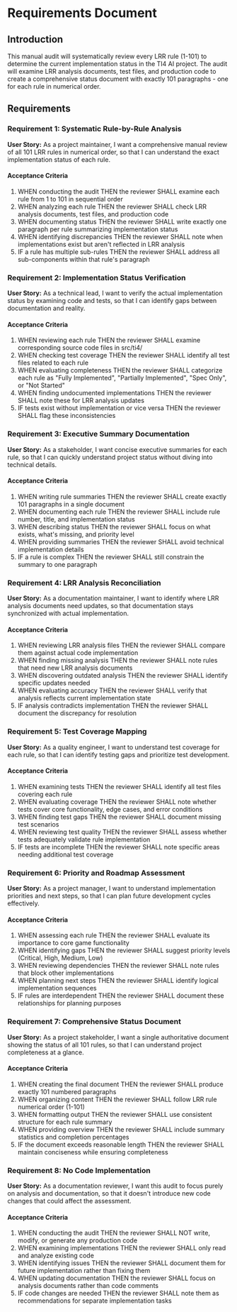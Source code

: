 # Requirements Document

## Introduction

This manual audit will systematically review every LRR rule (1-101) to determine the current implementation status in the TI4 AI project. The audit will examine LRR analysis documents, test files, and production code to create a comprehensive status document with exactly 101 paragraphs - one for each rule in numerical order.

## Requirements

### Requirement 1: Systematic Rule-by-Rule Analysis

**User Story:** As a project maintainer, I want a comprehensive manual review of all 101 LRR rules in numerical order, so that I can understand the exact implementation status of each rule.

#### Acceptance Criteria

1. WHEN conducting the audit THEN the reviewer SHALL examine each rule from 1 to 101 in sequential order
2. WHEN analyzing each rule THEN the reviewer SHALL check LRR analysis documents, test files, and production code
3. WHEN documenting status THEN the reviewer SHALL write exactly one paragraph per rule summarizing implementation status
4. WHEN identifying discrepancies THEN the reviewer SHALL note when implementations exist but aren't reflected in LRR analysis
5. IF a rule has multiple sub-rules THEN the reviewer SHALL address all sub-components within that rule's paragraph

### Requirement 2: Implementation Status Verification

**User Story:** As a technical lead, I want to verify the actual implementation status by examining code and tests, so that I can identify gaps between documentation and reality.

#### Acceptance Criteria

1. WHEN reviewing each rule THEN the reviewer SHALL examine corresponding source code files in src/ti4/
2. WHEN checking test coverage THEN the reviewer SHALL identify all test files related to each rule
3. WHEN evaluating completeness THEN the reviewer SHALL categorize each rule as "Fully Implemented", "Partially Implemented", "Spec Only", or "Not Started"
4. WHEN finding undocumented implementations THEN the reviewer SHALL note these for LRR analysis updates
5. IF tests exist without implementation or vice versa THEN the reviewer SHALL flag these inconsistencies

### Requirement 3: Executive Summary Documentation

**User Story:** As a stakeholder, I want concise executive summaries for each rule, so that I can quickly understand project status without diving into technical details.

#### Acceptance Criteria

1. WHEN writing rule summaries THEN the reviewer SHALL create exactly 101 paragraphs in a single document
2. WHEN documenting each rule THEN the reviewer SHALL include rule number, title, and implementation status
3. WHEN describing status THEN the reviewer SHALL focus on what exists, what's missing, and priority level
4. WHEN providing summaries THEN the reviewer SHALL avoid technical implementation details
5. IF a rule is complex THEN the reviewer SHALL still constrain the summary to one paragraph

### Requirement 4: LRR Analysis Reconciliation

**User Story:** As a documentation maintainer, I want to identify where LRR analysis documents need updates, so that documentation stays synchronized with actual implementation.

#### Acceptance Criteria

1. WHEN reviewing LRR analysis files THEN the reviewer SHALL compare them against actual code implementation
2. WHEN finding missing analysis THEN the reviewer SHALL note rules that need new LRR analysis documents
3. WHEN discovering outdated analysis THEN the reviewer SHALL identify specific updates needed
4. WHEN evaluating accuracy THEN the reviewer SHALL verify that analysis reflects current implementation state
5. IF analysis contradicts implementation THEN the reviewer SHALL document the discrepancy for resolution

### Requirement 5: Test Coverage Mapping

**User Story:** As a quality engineer, I want to understand test coverage for each rule, so that I can identify testing gaps and prioritize test development.

#### Acceptance Criteria

1. WHEN examining tests THEN the reviewer SHALL identify all test files covering each rule
2. WHEN evaluating coverage THEN the reviewer SHALL note whether tests cover core functionality, edge cases, and error conditions
3. WHEN finding test gaps THEN the reviewer SHALL document missing test scenarios
4. WHEN reviewing test quality THEN the reviewer SHALL assess whether tests adequately validate rule implementation
5. IF tests are incomplete THEN the reviewer SHALL note specific areas needing additional test coverage

### Requirement 6: Priority and Roadmap Assessment

**User Story:** As a project manager, I want to understand implementation priorities and next steps, so that I can plan future development cycles effectively.

#### Acceptance Criteria

1. WHEN assessing each rule THEN the reviewer SHALL evaluate its importance to core game functionality
2. WHEN identifying gaps THEN the reviewer SHALL suggest priority levels (Critical, High, Medium, Low)
3. WHEN reviewing dependencies THEN the reviewer SHALL note rules that block other implementations
4. WHEN planning next steps THEN the reviewer SHALL identify logical implementation sequences
5. IF rules are interdependent THEN the reviewer SHALL document these relationships for planning purposes

### Requirement 7: Comprehensive Status Document

**User Story:** As a project stakeholder, I want a single authoritative document showing the status of all 101 rules, so that I can understand project completeness at a glance.

#### Acceptance Criteria

1. WHEN creating the final document THEN the reviewer SHALL produce exactly 101 numbered paragraphs
2. WHEN organizing content THEN the reviewer SHALL follow LRR rule numerical order (1-101)
3. WHEN formatting output THEN the reviewer SHALL use consistent structure for each rule summary
4. WHEN providing overview THEN the reviewer SHALL include summary statistics and completion percentages
5. IF the document exceeds reasonable length THEN the reviewer SHALL maintain conciseness while ensuring completeness

### Requirement 8: No Code Implementation

**User Story:** As a documentation reviewer, I want this audit to focus purely on analysis and documentation, so that it doesn't introduce new code changes that could affect the assessment.

#### Acceptance Criteria

1. WHEN conducting the audit THEN the reviewer SHALL NOT write, modify, or generate any production code
2. WHEN examining implementations THEN the reviewer SHALL only read and analyze existing code
3. WHEN identifying issues THEN the reviewer SHALL document them for future implementation rather than fixing them
4. WHEN updating documentation THEN the reviewer SHALL focus on analysis documents rather than code comments
5. IF code changes are needed THEN the reviewer SHALL note them as recommendations for separate implementation tasks
